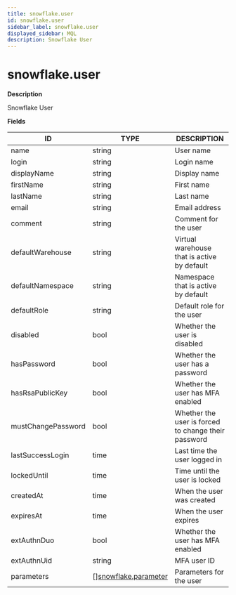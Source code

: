 ```yaml
---
title: snowflake.user
id: snowflake.user
sidebar_label: snowflake.user
displayed_sidebar: MQL
description: Snowflake User
---
```


# snowflake.user

**Description**

Snowflake User

**Fields**

| ID                 | TYPE                                                    | DESCRIPTION                                         |
| ------------------ | ------------------------------------------------------- | --------------------------------------------------- |
| name               | string                                                  | User name                                           |
| login              | string                                                  | Login name                                          |
| displayName        | string                                                  | Display name                                        |
| firstName          | string                                                  | First name                                          |
| lastName           | string                                                  | Last name                                           |
| email              | string                                                  | Email address                                       |
| comment            | string                                                  | Comment for the user                                |
| defaultWarehouse   | string                                                  | Virtual warehouse that is active by default         |
| defaultNamespace   | string                                                  | Namespace that is active by default                 |
| defaultRole        | string                                                  | Default role for the user                           |
| disabled           | bool                                                    | Whether the user is disabled                        |
| hasPassword        | bool                                                    | Whether the user has a password                     |
| hasRsaPublicKey    | bool                                                    | Whether the user has MFA enabled                    |
| mustChangePassword | bool                                                    | Whether the user is forced to change their password |
| lastSuccessLogin   | time                                                    | Last time the user logged in                        |
| lockedUntil        | time                                                    | Time until the user is locked                       |
| createdAt          | time                                                    | When the user was created                           |
| expiresAt          | time                                                    | When the user expires                               |
| extAuthnDuo        | bool                                                    | Whether the user has MFA enabled                    |
| extAuthnUid        | string                                                  | MFA user ID                                         |
| parameters         | &#91;&#93;[snowflake.parameter](snowflake.parameter.md) | Parameters for the user                             |
